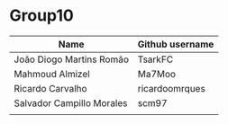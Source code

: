 # Group10

| Name                     | Github username |
| ------------------------ | --------------- |
| João Diogo Martins Romão | TsarkFC         |
| Mahmoud Almizel          | Ma7Moo          |
| Ricardo Carvalho         | ricardoomrques  |
| Salvador Campillo Morales| scm97           |
|                          |                 |
